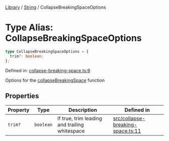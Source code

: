 <!-- markdownlint-disable -->
<!-- cspell: disable -->
[Library](../index.md) / [String](./index.md) / CollapseBreakingSpaceOptions

# Type Alias: CollapseBreakingSpaceOptions

```ts
type CollapseBreakingSpaceOptions = {
  trim?: boolean;
};
```

Defined in: [collapse-breaking-space.ts:9](https://github.com/technobuddha/library/blob/main/src/collapse-breaking-space.ts#L9)

Options for the [collapseBreakingSpace](collapseBreakingSpace.md) function

## Properties

| Property | Type | Description | Defined in |
| ------ | ------ | ------ | ------ |
| <a id="trim"></a> `trim?` | `boolean` | If true, trim leading and trailing whitespace | [src/collapse-breaking-space.ts:11](https://github.com/technobuddha/library/blob/main/src/collapse-breaking-space.ts#L11) |

